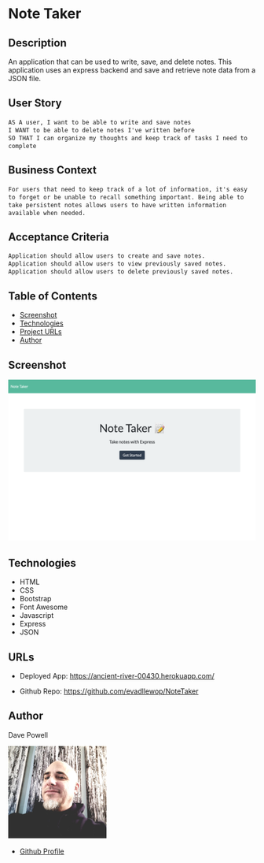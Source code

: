 
  # Note Taker


  ## Description
  An application that can be used to write, save, and delete notes. This application uses an express backend and save and retrieve note data from a JSON file.


 ## User Story

```
AS A user, I want to be able to write and save notes
I WANT to be able to delete notes I've written before
SO THAT I can organize my thoughts and keep track of tasks I need to complete
```

## Business Context

```
For users that need to keep track of a lot of information, it's easy to forget or be unable to recall something important. Being able to take persistent notes allows users to have written information available when needed.
```

## Acceptance Criteria

```
Application should allow users to create and save notes.
Application should allow users to view previously saved notes.
Application should allow users to delete previously saved notes.
```
  
  ## Table of Contents
  * [Screenshot](#screenshot)
  * [Technologies](#technologies)
  * [Project URLs](#urls)
  * [Author](#author)


  ## Screenshot
  ![Note Taker Screenshot](./public/assets/images/screenshot_noteTaker.png)


  ## Technologies
  * HTML
  * CSS
  * Bootstrap
  * Font Awesome
  * Javascript
  * Express
  * JSON


  ## URLs
  * Deployed App:
  https://ancient-river-00430.herokuapp.com/

  * Github Repo:
  https://github.com/evadllewop/NoteTaker
 

  ## Author
  Dave Powell

  ![Dave Powell](./public/assets/images/dPowell.png "Dave Powell")

  * [Github Profile](https://github.com/evadllewop)


